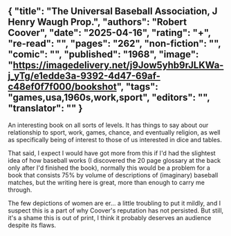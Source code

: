 {
 "title": "The Universal Baseball Association, J Henry Waugh Prop.",
 "authors": "Robert Coover",
 "date": "2025-04-16",
 "rating": "+",
 "re-read": "",
 "pages": "262",
 "non-fiction": "",
 "comic": "",
 "published": "1968",
 "image": "https://imagedelivery.net/j9Jow5yhb9rJLKWa-j_yTg/e1edde3a-9392-4d47-69af-c48ef0f7f000/bookshot",
 "tags": "games,usa,1960s,work,sport",
 "editors": "",
 "translator": ""
}
---

An interesting book on all sorts of levels. It has things to say about our relationship to sport, work, games, chance, and eventually religion, as well as specifically being of interest to those of us interested in dice and tables.

That said, I expect I would have got more from this if I'd had the slightest idea of how baseball works (I discovered the 20 page glossary at the back only after I'd finished the book), normally this would be a problem for a book that consists 75% by volume of descriptions of (imaginary) baseball matches, but the writing here is great, more than enough to carry me through. 

The few depictions of women are er... a little troubling to put it mildly, and I suspect this is a part of why Coover's reputation has not persisted. But still, it's a shame this is out of print, I think it probably deserves an audience despite  its flaws. 